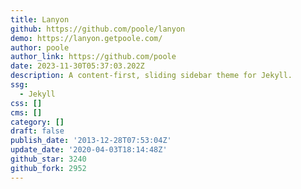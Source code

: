 ```yaml
---
title: Lanyon
github: https://github.com/poole/lanyon
demo: https://lanyon.getpoole.com/
author: poole
author_link: https://github.com/poole
date: 2023-11-30T05:37:03.202Z
description: A content-first, sliding sidebar theme for Jekyll.
ssg:
  - Jekyll
css: []
cms: []
category: []
draft: false
publish_date: '2013-12-28T07:53:04Z'
update_date: '2020-04-03T18:14:48Z'
github_star: 3240
github_fork: 2952
---
```

